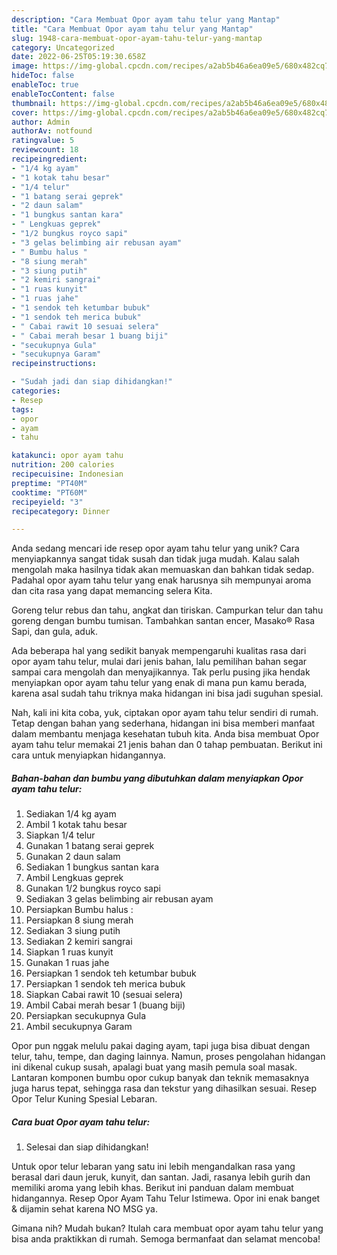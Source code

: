 ```yaml
---
description: "Cara Membuat Opor ayam tahu telur yang Mantap"
title: "Cara Membuat Opor ayam tahu telur yang Mantap"
slug: 1948-cara-membuat-opor-ayam-tahu-telur-yang-mantap
category: Uncategorized
date: 2022-06-25T05:19:30.658Z
image: https://img-global.cpcdn.com/recipes/a2ab5b46a6ea09e5/680x482cq70/opor-ayam-tahu-telur-foto-resep-utama.jpg
hideToc: false
enableToc: true
enableTocContent: false
thumbnail: https://img-global.cpcdn.com/recipes/a2ab5b46a6ea09e5/680x482cq70/opor-ayam-tahu-telur-foto-resep-utama.jpg
cover: https://img-global.cpcdn.com/recipes/a2ab5b46a6ea09e5/680x482cq70/opor-ayam-tahu-telur-foto-resep-utama.jpg
author: Admin
authorAv: notfound
ratingvalue: 5
reviewcount: 18
recipeingredient:
- "1/4 kg ayam"
- "1 kotak tahu besar"
- "1/4 telur"
- "1 batang serai geprek"
- "2 daun salam"
- "1 bungkus santan kara"
- " Lengkuas geprek"
- "1/2 bungkus royco sapi"
- "3 gelas belimbing air rebusan ayam"
- " Bumbu halus "
- "8 siung merah"
- "3 siung putih"
- "2 kemiri sangrai"
- "1 ruas kunyit"
- "1 ruas jahe"
- "1 sendok teh ketumbar bubuk"
- "1 sendok teh merica bubuk"
- " Cabai rawit 10 sesuai selera"
- " Cabai merah besar 1 buang biji"
- "secukupnya Gula"
- "secukupnya Garam"
recipeinstructions:

- "Sudah jadi dan siap dihidangkan!"
categories:
- Resep
tags:
- opor
- ayam
- tahu

katakunci: opor ayam tahu 
nutrition: 200 calories
recipecuisine: Indonesian
preptime: "PT40M"
cooktime: "PT60M"
recipeyield: "3"
recipecategory: Dinner

---
```





Anda sedang mencari ide resep opor ayam tahu telur yang unik? Cara menyiapkannya sangat tidak susah dan tidak juga mudah. Kalau salah mengolah maka hasilnya tidak akan memuaskan dan bahkan tidak sedap. Padahal opor ayam tahu telur yang enak harusnya sih mempunyai aroma dan cita rasa yang dapat memancing selera Kita.





Goreng telur rebus dan tahu, angkat dan tiriskan. Campurkan telur dan tahu goreng dengan bumbu tumisan. Tambahkan santan encer, Masako® Rasa Sapi, dan gula, aduk.

Ada beberapa hal yang sedikit banyak mempengaruhi kualitas rasa dari opor ayam tahu telur, mulai dari jenis bahan, lalu pemilihan bahan segar sampai cara mengolah dan menyajikannya. Tak perlu pusing jika hendak menyiapkan opor ayam tahu telur yang enak di mana pun kamu berada, karena asal sudah tahu triknya maka hidangan ini bisa jadi suguhan spesial.






Nah, kali ini kita coba, yuk, ciptakan opor ayam tahu telur sendiri di rumah. Tetap dengan bahan yang sederhana, hidangan ini bisa memberi manfaat dalam membantu menjaga kesehatan tubuh kita. Anda bisa membuat Opor ayam tahu telur memakai 21 jenis bahan dan 0 tahap pembuatan. Berikut ini cara untuk menyiapkan hidangannya.

<!--inarticleads1-->

##### Bahan-bahan dan bumbu yang dibutuhkan dalam menyiapkan Opor ayam tahu telur:

1. Sediakan 1/4 kg ayam
1. Ambil 1 kotak tahu besar
1. Siapkan 1/4 telur
1. Gunakan 1 batang serai geprek
1. Gunakan 2 daun salam
1. Sediakan 1 bungkus santan kara
1. Ambil  Lengkuas geprek
1. Gunakan 1/2 bungkus royco sapi
1. Sediakan 3 gelas belimbing air rebusan ayam
1. Persiapkan  Bumbu halus :
1. Persiapkan 8 siung merah
1. Sediakan 3 siung putih
1. Sediakan 2 kemiri sangrai
1. Siapkan 1 ruas kunyit
1. Gunakan 1 ruas jahe
1. Persiapkan 1 sendok teh ketumbar bubuk
1. Persiapkan 1 sendok teh merica bubuk
1. Siapkan  Cabai rawit 10 (sesuai selera)
1. Ambil  Cabai merah besar 1 (buang biji)
1. Persiapkan secukupnya Gula
1. Ambil secukupnya Garam


Opor pun nggak melulu pakai daging ayam, tapi juga bisa dibuat dengan telur, tahu, tempe, dan daging lainnya. Namun, proses pengolahan hidangan ini dikenal cukup susah, apalagi buat yang masih pemula soal masak. Lantaran komponen bumbu opor cukup banyak dan teknik memasaknya juga harus tepat, sehingga rasa dan tekstur yang dihasilkan sesuai. Resep Opor Telur Kuning Spesial Lebaran. 

<!--inarticleads2-->

##### Cara buat Opor ayam tahu telur:


1. Selesai dan siap dihidangkan!

Untuk opor telur lebaran yang satu ini lebih mengandalkan rasa yang berasal dari daun jeruk, kunyit, dan santan. Jadi, rasanya lebih gurih dan memiliki aroma yang lebih khas. Berikut ini panduan dalam membuat hidangannya. Resep Opor Ayam Tahu Telur Istimewa. Opor ini enak banget &amp; dijamin sehat karena NO MSG ya. 

Gimana nih? Mudah bukan? Itulah cara membuat opor ayam tahu telur yang bisa anda praktikkan di rumah. Semoga bermanfaat dan selamat mencoba!
